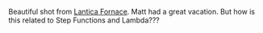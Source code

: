 Beautiful shot from [Lantica Fornace](http://en.lanticafornace.com). Matt had a great vacation. But how is this related to Step Functions and Lambda???